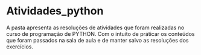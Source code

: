 # Atividades_python
A pasta apresenta as resoluções de atividades que foram realizadas no curso de programação de PYTHON. 
Com o intuito de práticar os conteúdos que foram passados na sala de aula e de manter salvo as resoluções dos exercícios.
